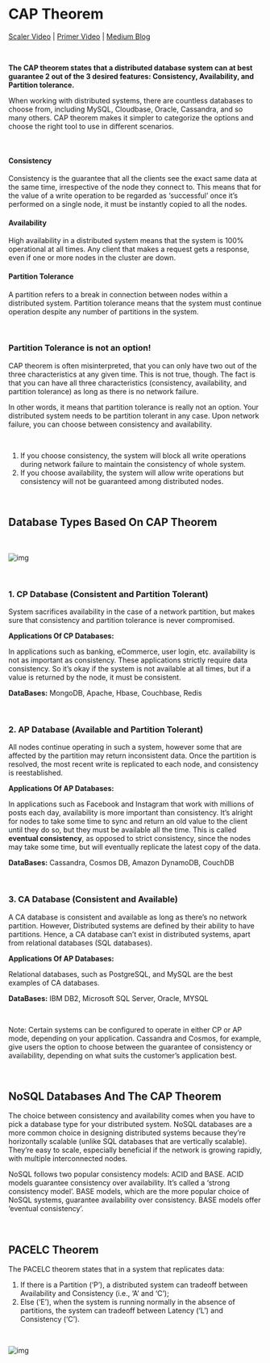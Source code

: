 # CAP Theorem

[Scaler Video](https://www.youtube.com/watch?v=8UryASGBiR4) | [Primer Video](https://www.youtube.com/watch?v=R_Fxz14tr2M) | [Medium Blog](https://medium.com/codex/system-design-interview-basics-cap-vs-pacelc-cf7c5eebc313)

<br>

**The CAP theorem states that a distributed database system can at best guarantee 2 out of the 3 desired features: Consistency, Availability, and Partition tolerance.**

When working with distributed systems, there are countless databases to choose from, including MySQL, Cloudbase, Oracle, Cassandra, and so many others. CAP theorem makes it simpler to categorize the options and choose the right tool to use in different scenarios.

<br>

#### Consistency
Consistency is the guarantee that all the clients see the exact same data at the same time, irrespective of the node they connect to. This means that for the value of a write operation to be regarded as ‘successful’ once it’s performed on a single node, it must be instantly copied to all the nodes.

#### Availability
High availability in a distributed system means that the system is 100% operational at all times. Any client that makes a request gets a response, even if one or more nodes in the cluster are down.

#### Partition Tolerance
A partition refers to a break in connection between nodes within a distributed system. Partition tolerance means that the system must continue operation despite any number of partitions in the system.

<br>

### Partition Tolerance is not an option!
CAP theorem is often misinterpreted, that you can only have two out of the three characteristics at any given time. This is not true, though. The fact is that you can have all three characteristics (consistency, availability, and partition tolerance) as long as there is no network failure.

In other words, it means that partition tolerance is really not an option. Your distributed system needs to be partition tolerant in any case. Upon network failure, you can choose between consistency and availability.

<br>

1. If you choose consistency, the system will block all write operations during network failure to maintain the consistency of whole system. 
2. If you choose availability, the system will allow write operations but consistency will not be guaranteed among distributed nodes.

<br>


## Database Types Based On CAP Theorem

<br>

![img](https://miro.medium.com/max/583/1*IxtBHOXYfeTTYtg1AS8kvQ.png)

<br>

### 1. CP Database (Consistent and Partition Tolerant)
System sacrifices availability in the case of a network partition, but makes sure that consistency and partition tolerance is never compromised.

**Applications Of CP Databases:** 

In applications such as banking, eCommerce, user login, etc. availability is not as important as consistency. These applications strictly require data consistency. So it’s okay if the system is not available at all times, but if a value is returned by the node, it must be consistent.

**DataBases:** MongoDB, Apache, Hbase, Couchbase, Redis

<br>

### 2. AP Database (Available and Partition Tolerant)
All nodes continue operating in such a system, however some that are affected by the partition may return inconsistent data. Once the partition is resolved, the most recent write is replicated to each node, and consistency is reestablished.

**Applications Of AP Databases:** 

In applications such as Facebook and Instagram that work with millions of posts each day, availability is more important than consistency. It’s alright for nodes to take some time to sync and return an old value to the client until they do so, but they must be available all the time. This is called **eventual consistency**, as opposed to strict consistency, since the nodes may take some time, but will eventually replicate the latest copy of the data.

**DataBases:** Cassandra, Cosmos DB, Amazon DynamoDB, CouchDB

<br>

### 3. CA Database (Consistent and Available)
A CA database is consistent and available as long as there’s no network partition. However, Distributed systems are defined by their ability to have partitions.  Hence, a CA database can’t exist in distributed systems, apart from relational databases (SQL databases).

**Applications Of AP Databases:** 

Relational databases, such as PostgreSQL, and MySQL are the best examples of CA databases.

**DataBases:** IBM DB2, Microsoft SQL Server, Oracle, MYSQL

<br>

Note: Certain systems can be configured to operate in either CP or AP mode, depending on your application. Cassandra and Cosmos, for example, give users the option to choose between the guarantee of consistency or availability, depending on what suits the customer’s application best.

<br>

## NoSQL Databases And The CAP Theorem
The choice between consistency and availability comes when you have to pick a database type for your distributed system. NoSQL databases are a more common choice in designing distributed systems because they’re horizontally scalable (unlike SQL databases that are vertically scalable). They’re easy to scale, especially beneficial if the network is growing rapidly, with multiple interconnected nodes.

NoSQL follows two popular consistency models: ACID and BASE. ACID models guarantee consistency over availability. It’s called a ‘strong consistency model’. BASE models, which are the more popular choice of NoSQL systems, guarantee availability over consistency. BASE models offer ‘eventual consistency’.

<br>

## PACELC Theorem
The PACELC theorem states that in a system that replicates data:
1. If there is a Partition (‘P’), a distributed system can tradeoff between Availability and Consistency (i.e., ‘A’ and ‘C’);
2. Else (‘E’), when the system is running normally in the absence of partitions, the system can tradeoff between Latency (‘L’) and Consistency (‘C’).

<br>

![img](https://miro.medium.com/max/875/1*jhRZ60EgLthrOUaHYgys0Q.png)
